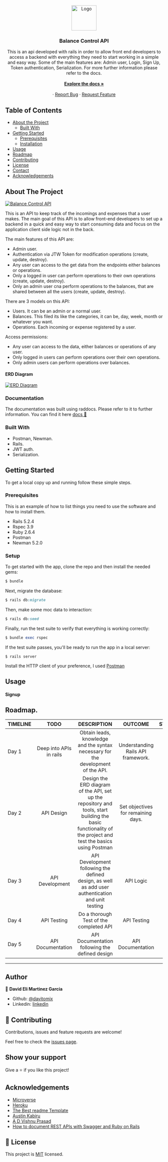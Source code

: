 <!--
*** Thanks for checking out this README Template. If you have a suggestion that would
*** make this better, please fork the repo and create a pull request or simply open
*** an issue with the tag "enhancement".
*** Thanks again! Now go create something AMAZING! :D
***
***
***
*** To avoid retyping too much info. Do a search and replace for the following:
*** github_username, repo_name, twitter_handle, email
-->
<!-- PROJECT SHIELDS -->
<!--
*** I'm using markdown "reference style" links for readability.
*** Reference links are enclosed in brackets [ ] instead of parentheses ( ).
*** See the bottom of this document for the declaration of the reference variables
*** for contributors-url, forks-url, etc. This is an optional, concise syntax you may use.
*** https://www.markdownguide.org/basic-syntax/#reference-style-links
-->

<!-- PROJECT LOGO -->
<br />
<p align="center">
  <a href="https://github.com/davitomix/balance-ctrl-api">
    <img src="https://raw.githubusercontent.com/euqueme/toy-app/master/app/assets/images/mLogo.png" alt="Logo" width="80" height="80">
  </a>

  <h3 align="center">Balance Control API</h3>

  <p align="center">
    This is an api developed with rails in order to allow front end developers to access a backend with everything they need to start working in a simple and easy way.
    Some of the main features are: Admin user, Login, Sign Up, Token authentication, Serialization.
    For more further information please refer to the docs.
    <br />
    <br />
    <a target="_blank" href="https://bs-balance-ctrl-mx.herokuapp.com/api_docs"><strong>Explore the docs »</strong></a>
    <br />
    <br />
    ·
    <a target="_blank" href="https://github.com/davitomix/balance-ctrl-api/issues">Report Bug</a>
    ·
    <a target="_blank" href="https://github.com/davitomix/balance-ctrl-api/issues">Request Feature</a>
  </p>
</p>

<!-- TABLE OF CONTENTS -->

## Table of Contents

- [About the Project](#about-the-project)
  - [Built With](#built-with)
- [Getting Started](#getting-started)
  - [Prerequisites](#prerequisites)
  - [Installation](#installation)
- [Usage](#usage)
- [Roadmap](#roadmap)
- [Contributing](#contributing)
- [License](#license)
- [Contact](#contact)
- [Acknowledgements](#acknowledgements)

<!-- ABOUT THE PROJECT -->

## About The Project

[![Balance Control API][product-screenshot]](https://github.com/davitomix/balance-ctrl-api/)

This is an API to keep track of the incomings and expenses that a user makes.
The main goal of this API is to allow front-end developers to set up a backend in a quick and easy way to start consuming data and focus on the application client side logic not in the back.

The main features of this API are:

- Admin user.
- Authentication via JTW Token for modification operations (create, update, destroy).
- Any user can access to the get data from the endpoints either balances or operations.
- Only a logged in user can perform operations to their own operations (create, update, destroy).
- Only an admin user cna perform operations to the balances, that are shared between all the users (create, update, destroy).

There are 3 models on this API:

- Users. It can be an admin or a normal user.
- Balances. This filed its like the categories, it can be, day, week, month or whatever you want.
- Operations. Each incoming or expense registered by a user.

Access permissions:

- Any user can access to the data, either balances or operations of any user.
- Only logged in users can perform operations over their own operations.
- Only admin users can perform operations over balances.

#### ERD Diagram

[![ERD Diagram][erd-diagram]](https://github.com/davitomix/balance-ctrl-api/)

### Documentation

The documentation was built using raddocs.
Please refer to it to further information.
You can find it here [docs :rocket:](https://bs-balance-ctrl-mx.herokuapp.com/api_docs)

### Built With

- Postman, Newman.
- Rails.
- JWT auth.
- Serialization.

<!-- GETTING STARTED -->

## Getting Started

To get a local copy up and running follow these simple steps.

### Prerequisites

This is an example of how to list things you need to use the software and how to install them.

- Rails 5.2.4
- Rspec 3.9
- Ruby 2.6.4
- Postman
- Newman 5.2.0

### Setup

To get started with the app, clone the repo and then install the needed gems:

```ruby
$ bundle
```

Next, migrate the database:

```ruby
$ rails db:migrate
```

Then, make some moc data to interaction:

```ruby
$ rails db:seed
```

Finally, run the test suite to verify that everything is working correctly:

```ruby
$ bundle exec rspec
```

If the test suite passes, you'll be ready to run the app in a local server:

```
$ rails server
```

Install the HTTP client of your preference, I used [Postman](https://www.postman.com)

<!-- USAGE EXAMPLES -->

## Usage

#### Signup

<!-- ROADMAP -->

## Roadmap.

| TIMELINE |          TODO           |                                                                         DESCRIPTION                                                                         |              OUTCOME               | STATUS  |
| :------- | :---------------------: | :---------------------------------------------------------------------------------------------------------------------------------------------------------: | :--------------------------------: | :-----: |
| Day 1    | Deep into APIs in rails |                                      Obtain leads, knowledge and the syntax necessary for the development of the API.                                       | Understanding Rails API framework. | &#9745; |
| Day 2    |       API Design        | Design the ERD diagram of the API, set up the repository and tools, start building the basic functionality of the project and test the basics using Postman | Set objectives for remaining days. | &#9745; |
| Day 3    |     API Development     |                              API Development following the defined design, as well as add user authentication and unit testing                              |             API Logic              | &#9745; |
| Day 4    |       API Testing       |                                                           Do a thorough Test of the completed API                                                           |            API Testing             | &#9745; |
| Day 5    |    API Documentation    |                                                       API Documentation following the defined design                                                        |         API Documentation          | &#9745; |

---

<!-- AUTHORS -->

## Author

👤 **David Eli Martinez Garcia**

- Github: [@davitomix](https://github.com/davitomix)
- Linkedin: [linkedin](https://linkedin.com/linkedinhandle)

<!-- CONTRIBUTING -->

## 🤝 Contributing

Contributions, issues and feature requests are welcome!

Feel free to check the [issues page](https://github.com/davitomix/balance-ctrl-api/issues/).

## Show your support

Give a ⭐️ if you like this project!

<!-- ACKNOWLEDGEMENTS -->

## Acknowledgements

- [Microverse](https://www.microverse.org/)
- [Heroku](https://www.heroku.com/)
- [The Best readme Template](https://github.com/othneildrew/Best-README-Template)
- [Austin Kabiru](https://scotch.io/tutorials/build-a-restful-json-api-with-rails-5-part-one)
- [A D Vishnu Prasad](https://advishnuprasad.com/blog/2016/02/07/api-docs-using-rspecs/)
- [How to document REST APIs with Swagger and Ruby on Rails](https://medium.com/@sushildamdhere/how-to-document-rest-apis-with-swagger-and-ruby-on-rails-ae4e13177f5d)

<!-- LICENSE -->

## 📝 License

This project is [MIT](https://opensource.org/licenses/MIT) licensed.

<!-- MARKDOWN LINKS & IMAGES -->
<!-- https://www.markdownguide.org/basic-syntax/#reference-style-links -->

[product-screenshot]: /app/assets/images/logo_transparent.png
[erd-diagram]: /docs/BalanceCtrlAPI_ERD.png

